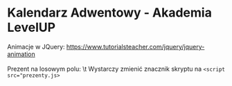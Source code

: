# Kalendarz Adwentowy - Akademia LevelUP

Animacje w JQuery:
https://www.tutorialsteacher.com/jquery/jquery-animation
<br/>
<br/>
Prezent na losowym polu:
\t Wystarczy zmienić znacznik skryptu na <code><script src="prezenty.js></script></code>
